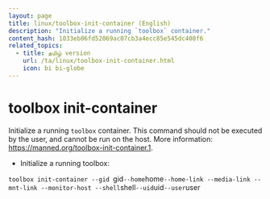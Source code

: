 ```yaml
---
layout: page
title: linux/toolbox-init-container (English)
description: "Initialize a running `toolbox` container."
content_hash: 1033eb06fd52069ac07cb3a4ecc85e545dc408f6
related_topics:
  - title: தமிழ் version
    url: /ta/linux/toolbox-init-container.html
    icon: bi bi-globe
---
```

# toolbox init-container

Initialize a running `toolbox` container.
This command should not be executed by the user, and cannot be run on the host.
More information: <https://manned.org/toolbox-init-container.1>.

- Initialize a running toolbox:

`toolbox init-container --gid `<span class="tldr-var badge badge-pill bg-dark-lm bg-white-dm text-white-lm text-dark-dm font-weight-bold">gid</span>` --home `<span class="tldr-var badge badge-pill bg-dark-lm bg-white-dm text-white-lm text-dark-dm font-weight-bold">home</span>` --home-link --media-link --mnt-link --monitor-host --shell `<span class="tldr-var badge badge-pill bg-dark-lm bg-white-dm text-white-lm text-dark-dm font-weight-bold">shell</span>` --uid `<span class="tldr-var badge badge-pill bg-dark-lm bg-white-dm text-white-lm text-dark-dm font-weight-bold">uid</span>` --user `<span class="tldr-var badge badge-pill bg-dark-lm bg-white-dm text-white-lm text-dark-dm font-weight-bold">user</span>
